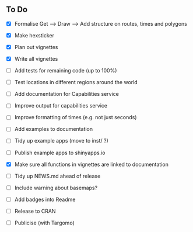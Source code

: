 
## To Do

- [x] Formalise Get --> Draw --> Add structure on routes, times and polygons
- [x] Make hexsticker
- [x] Plan out vignettes
- [x] Write all vignettes
- [ ] Add tests for remaining code (up to 100%)
- [ ] Test locations in different regions around the world
- [ ] Add documentation for Capabilities service
- [ ] Improve output for capabilities service
- [ ] Improve formatting of times (e.g. not just seconds)
- [ ] Add examples to documentation
- [ ] Tidy up example apps (move to inst/ ?)
- [ ] Publish example apps to shinyapps.io
- [x] Make sure all functions in vignettes are linked to documentation
- [ ] Tidy up NEWS.md ahead of release
- [ ] Include warning about basemaps?
- [ ] Add badges into Readme
- [ ] Release to CRAN
- [ ] Publicise (with Targomo)


